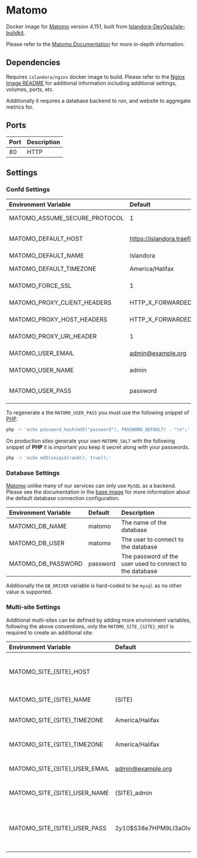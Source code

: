 # Matomo

Docker image for [Matomo] version 4.151, built from [Islandora-DevOps/isle-buildkit](https://github.com/Islandora-DevOps/isle-buildkit/).

Please refer to the [Matomo Documentation] for more in-depth information.

## Dependencies

Requires `islandora/nginx` docker image to build. Please refer to the
[Nginx Image README](../nginx/README.md) for additional information including
additional settings, volumes, ports, etc.

Additionally it requires a database backend to run, and  website to aggregate
metrics for.

## Ports

| Port | Description |
| :--- | :---------- |
| 80   | HTTP        |

## Settings

### Confd Settings

| Environment Variable          | Default                      | Description                                                     |
| :---------------------------- | :--------------------------- | :-------------------------------------------------------------- |
| MATOMO_ASSUME_SECURE_PROTOCOL | 1                            | <https://matomo.org/faq/how-to-install/faq_98/>                 |
| MATOMO_DEFAULT_HOST           | https://islandora.traefik.me | The URL of the default site for which to gather metrics for     |
| MATOMO_DEFAULT_NAME           | Islandora                    | The name of the default site                                    |
| MATOMO_DEFAULT_TIMEZONE       | America/Halifax              | The timezone where the default site is hosted                   |
| MATOMO_FORCE_SSL              | 1                            | <https://matomo.org/faq/how-to/faq_91/>                         |
| MATOMO_PROXY_CLIENT_HEADERS   | HTTP_X_FORWARDED_FOR         | <https://matomo.org/faq/how-to-install/faq_98/>                 |
| MATOMO_PROXY_HOST_HEADERS     | HTTP_X_FORWARDED_HOST        | <https://matomo.org/faq/how-to-install/faq_98/>                 |
| MATOMO_PROXY_URI_HEADER       | 1                            | <https://matomo.org/faq/how-to-install/faq_98/>                 |
| MATOMO_USER_EMAIL             | admin@example.org            | The matomo administrator email                                  |
| MATOMO_USER_NAME              | admin                        | The matomo administrator user                                   |
| MATOMO_USER_PASS              | password                     | The matomo administrator's password (See how to generate below) |

To regenerate a the `MATOMO_USER_PASS` you must use the following snippet of
[PHP](https://matomo.org/faq/how-to/faq_191/).

```bash
php -r 'echo password_hash(md5("password"), PASSWORD_DEFAULT) . "\n";'
```

On production sites generate your own `MATOMO_SALT` with the following snippet
of **PHP** it is important you keep it secret along with your passwords.

```bash
php -r 'echo md5(uniqid(rand(), true));'
```

### Database Settings

[Matomo] unlike many of our services can only use `MySQL` as a backend. Please see
the documentation in the [base image] for more information about the default
database connection configuration.

| Environment Variable | Default  | Description                                              |
| :------------------- | :------- | :------------------------------------------------------- |
| MATOMO_DB_NAME       | matomo   | The name of the database                                 |
| MATOMO_DB_USER       | matomo   | The user to connect to the database                      |
| MATOMO_DB_PASSWORD   | password | The password of the user used to connect to the database |

Additionally the `DB_DRIVER` variable is hard-coded to be `mysql` as no other
value is supported.

### Multi-site Settings

Additional multi-sites can be defined by adding more environment variables,
following the above conventions, only the `MATOMO_SITE_{SITE}_HOST` is required
to create an additional site:

| Environment Variable          | Default                                                      | Description                                                   |
| :---------------------------- | :----------------------------------------------------------- | :------------------------------------------------------------ |
| MATOMO_SITE_{SITE}_HOST       |                                                              | The URL of the site for which to gather metrics for           |
| MATOMO_SITE_{SITE}_NAME       | {SITE}                                                       | The name of the site                                          |
| MATOMO_SITE_{SITE}_TIMEZONE   | America/Halifax                                              | The timezone the site is hosted in                            |
| MATOMO_SITE_{SITE}_TIMEZONE   | America/Halifax                                              | The timezone the site is hosted in                            |
| MATOMO_SITE_{SITE}_USER_EMAIL | admin@example.org                                            | The site administrator email                                  |
| MATOMO_SITE_{SITE}_USER_NAME  | {SITE}_admin                                                 | The site administrator user                                   |
| MATOMO_SITE_{SITE}_USER_PASS  | $2y$10$S38e7HPM9LI3aOIvcnRsfuMCm4ipNP572QsvbCK60upoHVJ61hMrS | The site administrator's password (See how to generate above) |

[base image]: ../base/README.md
[Matomo Documentation]: https://matomo.org/docs/
[Matomo]: https://matomo.org/
